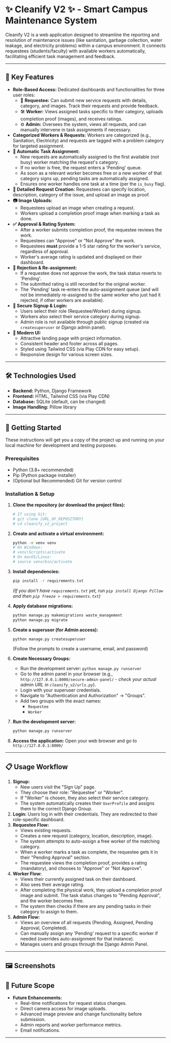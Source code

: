 
# ✨ Cleanify V2 ✨ - Smart Campus Maintenance System

Cleanify V2 is a web application designed to streamline the reporting and resolution of maintenance issues (like sanitation, garbage collection, water leakage, and electricity problems) within a campus environment. It connects requestees (students/faculty) with available workers automatically, facilitating efficient task management and feedback.

---

## 🌟 Key Features

*   **Role-Based Access:** Dedicated dashboards and functionalities for three user roles:
    *   👤 **Requestee:** Can submit new service requests with details, category, and images. Track their requests and provide feedback.
    *   🛠️ **Worker:** Views assigned tasks specific to their category, uploads completion proof (images), and receives ratings.
    *   ⚙️ **Admin:** Oversees the system, views all requests, and can manually intervene in task assignments if necessary.
*   **Categorized Workers & Requests:** Workers are categorized (e.g., Sanitation, Electricity) and requests are tagged with a problem category for targeted assignment.
*   **🚀 Automatic Task Assignment:**
    *   New requests are automatically assigned to the first available (not busy) worker matching the request's category.
    *   If no worker is free, the request enters a 'Pending' queue.
    *   As soon as a relevant worker becomes free or a new worker of that category signs up, pending tasks are automatically assigned.
    *   Ensures one worker handles one task at a time (per the `is_busy` flag).
*   **📝 Detailed Request Creation:** Requestees can specify location, description, category of the issue, and upload an image as proof.
*   **📷 Image Uploads:**
    *   Requestees upload an image when creating a request.
    *   Workers upload a completion proof image when marking a task as done.
*   **✅ Approval & Rating System:**
    *   After a worker submits completion proof, the requestee reviews the work.
    *   Requestees can "Approve" or "Not Approve" the work.
    *   Requestees **must** provide a 1-5 star rating for the worker's service, regardless of approval.
    *   Worker's average rating is updated and displayed on their dashboard.
*   **🔄 Rejection & Re-assignment:**
    *   If a requestee does not approve the work, the task status reverts to 'Pending'.
    *   The submitted rating is still recorded for the original worker.
    *   The 'Pending' task re-enters the auto-assignment queue (and will not be immediately re-assigned to the same worker who just had it rejected, if other workers are available).
*   **🔑 Secure Signup & Login:**
    *   Users select their role (Requestee/Worker) during signup.
    *   Workers also select their service category during signup.
    *   Admin role is not available through public signup (created via `createsuperuser` or Django admin panel).
*   **🎨 Modern UI:**
    *   Attractive landing page with project information.
    *   Consistent header and footer across all pages.
    *   Styled using Tailwind CSS (via Play CDN for easy setup).
    *   Responsive design for various screen sizes.

---

## 🛠️ Technologies Used

*   **Backend:** Python, Django Framework
*   **Frontend:** HTML, Tailwind CSS (via Play CDN)
*   **Database:** SQLite (default, can be changed)
*   **Image Handling:** Pillow library

---

## 🚀 Getting Started

These instructions will get you a copy of the project up and running on your local machine for development and testing purposes.

### Prerequisites

*   Python (3.8+ recommended)
*   Pip (Python package installer)
*   (Optional but Recommended) Git for version control

### Installation & Setup

1.  **Clone the repository (or download the project files):**
    ```bash
    # If using Git:
    # git clone [URL_OF_REPOSITORY]
    # cd cleanify_v2_project
    ```

2.  **Create and activate a virtual environment:**
    ```bash
    python -m venv venv
    # On Windows:
    # venv\Scripts\activate
    # On macOS/Linux:
    # source venv/bin/activate
    ```

3.  **Install dependencies:**
    ```bash
    pip install -r requirements.txt
    ```
    *(If you don't have `requirements.txt` yet, run `pip install Django Pillow` and then `pip freeze > requirements.txt`)*

4.  **Apply database migrations:**
    ```bash
    python manage.py makemigrations waste_management
    python manage.py migrate
    ```

5.  **Create a superuser (for Admin access):**
    ```bash
    python manage.py createsuperuser
    ```
    (Follow the prompts to create a username, email, and password)

6.  **Create Necessary Groups:**
    *   Run the development server: `python manage.py runserver`
    *   Go to the admin panel in your browser (e.g., `http://127.0.0.1:8000/secure-admin-panel/` - *check your actual admin URL in `cleanify_v2/urls.py`*).
    *   Login with your superuser credentials.
    *   Navigate to "Authentication and Authorization" -> "Groups".
    *   Add two groups with the exact names:
        *   `Requestee`
        *   `Worker`

7.  **Run the development server:**
    ```bash
    python manage.py runserver
    ```

8.  **Access the application:**
    Open your web browser and go to `http://127.0.0.1:8000/`

---

## 📋 Usage Workflow

1.  **Signup:**
    *   New users visit the "Sign Up" page.
    *   They choose their role: "Requestee" or "Worker".
    *   If "Worker" is chosen, they also select their service category.
    *   The system automatically creates their `UserProfile` and assigns them to the correct Django Group.
2.  **Login:** Users log in with their credentials. They are redirected to their role-specific dashboard.
3.  **Requestee Flow:**
    *   Views existing requests.
    *   Creates a new request (category, location, description, image).
    *   The system attempts to auto-assign a free worker of the matching category.
    *   When a worker marks a task as complete, the requestee gets it in their "Pending Approval" section.
    *   The requestee views the completion proof, provides a rating (mandatory), and chooses to "Approve" or "Not Approve".
4.  **Worker Flow:**
    *   Views their currently assigned task on their dashboard.
    *   Also sees their average rating.
    *   After completing the physical work, they upload a completion proof image and submit. The task status changes to "Pending Approval", and the worker becomes free.
    *   The system then checks if there are any pending tasks in their category to assign to them.
5.  **Admin Flow:**
    *   Views an overview of all requests (Pending, Assigned, Pending Approval, Completed).
    *   Can manually assign any 'Pending' request to a specific worker if needed (overrides auto-assignment for that instance).
    *   Manages users and groups through the Django Admin Panel.

---

## 🖼️ Screenshots 

## 🐛 Future Scope 

*   **Future Enhancements:**
    *   Real-time notifications for request status changes.
    *   Direct camera access for image uploads.
    *   Advanced image preview and change functionality before submission.
    *   Admin reports and worker performance metrics.
    *   Email notifications.

---

